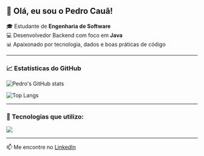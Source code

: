 ## 👋 Olá, eu sou o Pedro Cauã!

🎓 Estudante de **Engenharia de Software**  
💻 Desenvolvedor Backend com foco em **Java**  
📊 Apaixonado por tecnologia, dados e boas práticas de código

---

### 📈 Estatísticas do GitHub
![Pedro's GitHub stats](https://github-readme-stats.vercel.app/api?username=pedrocaua&show_icons=true&theme=tokyonight)

![Top Langs](https://github-readme-stats.vercel.app/api/top-langs/?username=pedrocaua&layout=compact&theme=tokyonight)

---

### 🚀 Tecnologias que utilizo:
<p align="left">
  <img src="https://skillicons.dev/icons?i=java,spring,html,css,javascript,git,mysql,postman" />
</p>

---

📫 Me encontre no [LinkedIn](https://www.linkedin.com/in/pedro-cau%C3%A3)
